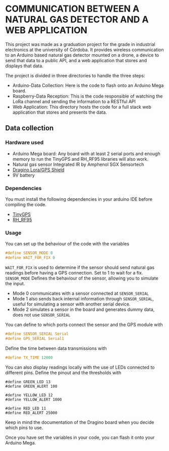 # COMMUNICATION BETWEEN A NATURAL GAS DETECTOR AND A WEB APPLICATION

This project was made as a graduation project for the grade in industrial electronics at the university of Córdoba.
It provides wireless communication to an Arduino based natural gas detector mounted on a drone, a device to send that data to a public API,
and a web application that stores and displays that data.

The project is divided in three directories to handle the three steps:
- Arduino-Data Collection: Here is the code to flash onto an Arduino Mega board.
- Raspberry-Data Reception: This is the code responsible of watching the LoRa channel and sending the information to a RESTful API
- Web Application: This directory hosts the code for a full stack web application that stores and presents the data.

## Data collection

### Hardware used
- Arduino Mega board: Any board with at least 2 serial ports and enough memory to run the TinyGPS and RH_RF95 libraries will also work.
- Natural gas sensor Integrated IR by Amphenol SGX Sensortech
- [Dragino Lora/GPS Shield](https://www.dragino.com/products/lora/item/108-lora-gps-shield.html)
- 9V battery

### Dependencies
You must install the following dependencies in your arduino IDE before compiling the code.
- [TinyGPS](https://github.com/mikalhart/TinyGPS)
- [RH_RF95](https://www.airspayce.com/mikem/arduino/RadioHead/)

### Usage

You can set up the behaviour of the code with the variables
```C
#define SENSOR_MODE 0
#define WAIT_FOR_FIX 0
```
`WAIT_FOR_FIX` is used to determine if the sensor should send natural gas readings before having a GPS connection. Set to 1 to wait for a fix.
`SENSOR_MODE` Defines the behaviour of the sensor, allowing you to simulate the input.
- Mode 0 communicates with a sensor connected at `SENSOR_SERIAL`
- Mode 1 also sends back internal information through `SENSOR_SERIAL`, useful for simulating a sensor with another serial device.
- Mode 2 simulates a sensor in the board and generates dummy data, does not use `SENSOR_SERIAL`

You can define to which ports connect the sensor and the GPS module with
```C
#define SENSOR_SERIAL Serial
#define GPS_SERIAL Serial1
```

Define the time between data transmissions with
```C
#define TX_TIME 12000
```
You can also display readings locally with the use of LEDs connected to different pins. Define the pinout and the thresholds with
```
#define GREEN_LED 13
#define GREEN_ALERT 100

#define YELLOW_LED 12
#define YELLOW_ALERT 1000

#define RED_LED 11
#define RED_ALERT 25000
```
Keep in mind the documentation of the Dragino board when you decide which pins to use.

Once you have set the variables in your code, you can flash it onto your Arduino Mega.